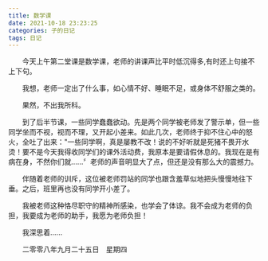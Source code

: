 ```yaml
---
title: 数学课
date: 2021-10-18 23:23:25
categories: 子的日记
tags: 日记
---
```


&emsp;&emsp;今天上午第二堂课是数学课，老师的讲课声比平时低沉得多,有时还上句接不上下句。

&emsp;&emsp;我想，老师一定出了什么事，如心情不好、睡眠不足，或身体不舒服之类的。

&emsp;&emsp;果然，不出我所科。
<!--more-->
&emsp;&emsp;到了后半节课，一些同学蠢蠢欲动。先是两个同学被老师发了警示单，但一些同学坐而不视，视而不理，又开起小差来。如此几次，老师终于抑不住心中的怒火，全吐了出来："一些同学啊，真是屡教不改！说的不好听就是死猪不畏开水烫！要不是今天我得收同学们的课外活动费，我原本是要请假休息的。我现在是有病在身，不然你们就......〞老师的声音明显大了点，但还是没有那么大的震撼力。

&emsp;&emsp;伴随着老师的训斥，这位被老师罚站的同学也跟含羞草似地把头慢慢地往下垂。之后，班里再也没有同学开小差了。

&emsp;&emsp;我被老师这种恪尽职守的精神所感染，也学会了体谅。我不会成为老师的负担，我要成为老师的助手，我愿为老师负担！

&emsp;&emsp;我深思着......

&emsp;&emsp;二零零八年九月二十五日&emsp;星期四
